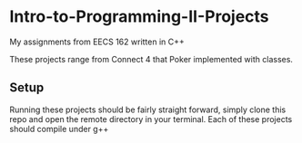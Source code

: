 # Intro-to-Programming-II-Projects
My assignments from EECS 162 written in C++

These projects range from Connect 4 that Poker implemented with classes.

## Setup

Running these projects should be fairly straight forward, simply clone this repo and open the remote directory in your terminal.
Each of these projects should compile under g++
